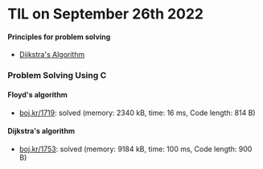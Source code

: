 # **TIL on September 26th 2022**
#### Principles for problem solving
- [Dijkstra's Algorithm](../../../Computer%20science/Algorithm/dijkstra-algo-09-26-2022.md)

### Problem Solving Using C
#### Floyd's algorithm
- [boj.kr/1719](../../../Problem%20Solving/boj/Floyd%20algorithm/1719-09-26-2022.cpp): solved (memory: 2340 kB, time: 16 ms, Code length: 814 B)

#### Dijkstra's algorithm
- [boj.kr/1753](../../../Problem%20Solving/boj/Dijkstra%20algorithm/1753-09-26-2022.cpp): solved (memory: 9184 kB, time: 100 ms, Code length: 900 B)